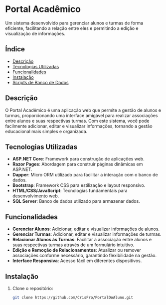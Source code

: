 # Portal Acadêmico

Um sistema desenvolvido para gerenciar alunos e turmas de forma eficiente, facilitando a relação entre eles e permitindo a edição e visualização de informações.

## Índice

- [Descrição](#descrição)
- [Tecnologias Utilizadas](#tecnologias-utilizadas)
- [Funcionalidades](#funcionalidades)
- [Instalação](#instalação)
- [Scripts de Banco de Dados](#scripts-de-banco-de-dados)

## Descrição

O Portal Acadêmico é uma aplicação web que permite a gestão de alunos e turmas, proporcionando uma interface amigável para realizar associações entre alunos e suas respectivas turmas. Com este sistema, você pode facilmente adicionar, editar e visualizar informações, tornando a gestão educacional mais simples e organizada.

## Tecnologias Utilizadas

- **ASP.NET Core**: Framework para construção de aplicações web.
- **Razor Pages**: Abordagem para construir páginas dinâmicas em ASP.NET.
- **Dapper**: Micro ORM utilizado para facilitar a interação com o banco de dados.
- **Bootstrap**: Framework CSS para estilização e layout responsivo.
- **HTML/CSS/JavaScript**: Tecnologias fundamentais para desenvolvimento web.
- **SQL Server**: Banco de dados utilizado para armazenar dados.

## Funcionalidades

- **Gerenciar Alunos**: Adicionar, editar e visualizar informações de alunos.
- **Gerenciar Turmas**: Adicionar, editar e visualizar informações de turmas.
- **Relacionar Alunos às Turmas**: Facilitar a associação entre alunos e suas respectivas turmas através de um formulário intuitivo.
- **Edição e Remoção de Relacionamentos**: Atualizar ou remover associações conforme necessário, garantindo flexibilidade na gestão.
- **Interface Responsiva**: Acesso fácil em diferentes dispositivos.

## Instalação

1. Clone o repositório:
   ```bash
   git clone https://github.com/CrisFro/PortalDoAluno.git
